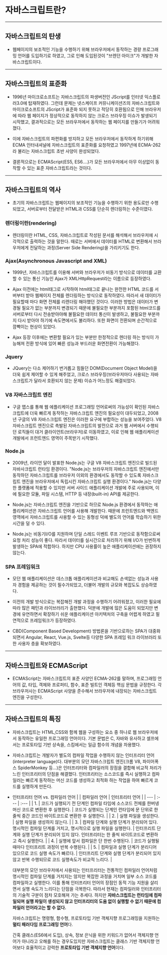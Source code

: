 # 자바스크립트란?
<hr>

## 자바스크립트의 탄생

- 웹페이지의 보조적인 기능을 수행하기 위해 브라우저에서 동작하는 경량 프로그래밍
  언어를 도입하기로 하였고, 그로 인해 도입된것이 "브렌던 아이크"가 개발한 자바스크립트이다.
<hr>

## 자바스크립트의 표준화

- 1996년 마이크로소프트는 자바스크립트의 파생버전인 JScript를 인터넷 익스플로러3.0에 탑재하였다.
  그런데 문제는 넷스케이프 커뮤니케이션즈의 자바스크립트와 마이크로소프트의 JScript가 표준화 되지 못하고 적당히
  호환됨으로 인해 브라우저에 따라 웹 페이지가 정상적으로 동작하지 않는 크로스 브라우징 이슈가 발생되기 시작했고,
  결과적으로는 모든 브라우저에서 동작하는 웹 페이지를 만들기가 어려워졌다.

- 이에 자바스크립트의 파편화를 방지하고 모든 브라우저에서 동작하게 하기위해 ECMA 인터내셔널에 자바스크립트의 표준화를 요청하였고
  1997년에 ECMA-262 라 불리는 자바스크립트 초반 사양이 완성되었다.

- 결론적으로는 ECMAScript(ES5, ES6....)가 모든 브라우저에서 아무 이상없이 동작할 수 있는 표준 자바스크립트라는 것이다.
<hr>

## 자바스크립트의 역사

- 초기의 자바스크립트는 웹페이지의 보조적인 기능을 수행하기 위한 용도로만 수행되었고, 서버로부터
  전달받은 HTML과 CSS를 단순히 렌더링하는 수준이였다.

### 렌더링이란(rendering)

- 렌더링이란 HTML, CSS, 자바스크립트로 작성된 문서를 해석해서 브라우저에 시각적으로 출력하는 것을 말한다.
  때로는 서버에서 데이터를 HTML로 변환해서 브라우저에게 전달하는 과정(Server Side Rendering)을 가리키기도 한다.

### Ajax(Asynchronous Javascript and XML)

- 1999년, 자바스크립트를 이용해 서버와 브라우저가 비동기 방식으로 데이터를 교환할 수 있는 통신 기능인 Ajax가 XMLHttpRequest라는
  이름으로 등장하였다.

- Ajax 이전에는 html태그로 시작하여 html태그로 끝나는 완전한 HTML 코드를 서버부터 받아 웹페이지 전체를 렌더링하는 방식으로
  동작하였다. 따라서 새 데이터가 필요할때 마다 화면 전체를 리렌더링 해야했던 것이다. 이러한 방법은 데이터가 변경될 필요가 없는
  부분까지 변경되기 때문에 불필요한 부분까지 포함된 html코드를 서버로부터 다시 전송받아야해 불필요한 데이터 통신이 발생하고,
  불필요한 부분까지 다시 받아야 하기에 속도면에서도 불리하다. 또한 화면이 전환되며 순간적으로 깜빡이는 현상이 있었다.

- Ajax 등장 이후에는 변환할 필요가 있는 부분만 한정적으로 렌더링 하는 방식이 가능해져 전환 방식에 있어 빠른 성능과 부드러운 화면전환이 가능해졌다.

### Jquery

- JQuery는 다소 제어하기 번거롭고 힘들던 DOM(Document Object Model)을 더욱 쉽게 제어할 수 있게 해주었고,
  크로스 브라우징(브라우저마다 사용되는 자바스크립트가 달라서 호환되지 않는 문제) 이슈가 어느정도 해결되었다.

### V8 자바스크립트 엔진

- 구글 맵스를 통해 웹 에플리케이션 프로그래밍 언어로써의 가능성이 확인된 자바스크립트에 더욱 빠르게 동작하는 자바스크립트 엔진의 필요성이 대두되었고,
  2008년 구글의 V8 자바스크립트 엔진은 이러한 요구에 부합하는 성능을 보여주었다.
  V8 자바스크립트 엔진으로 촉발된 자바스크립트의 발전으로 과거 웹 서버에서 수행되던 로직들이 대거 클라이언트(브라우저)로 이동하였고, 이로 인해
  웹 애플리케이션 개발에서 프런트엔드 영역이 주목받기 시작했다.

### Node.js

- 2009년, 라이언 달이 발표한 Node.js는 구글 V8 자바스크립트 엔진으로 빌드된 자바사크립트 런타임 환경이다.
  "Node.js는 브라우저의 자바스크립트 엔진에서만 동작하던 자바스크립트를 브라우저 이외의 환경에서도 동작할 수 있도록
  자바스크립트 엔진을 브라우저에서 독립시킨 자바스크립트 실행 환경이다." Node.js는 다양한 플랫폼에 적용할 수 있지만
  서버 사이드 애플리케이션 개발에 주로 사용되며, 이에 필요한 모듈, 파일 시스템, HTTP 등 내장(built-in) API를 제공한다.

- Node.js는 자바스크립트 엔진을 기반으로 하므로 Node.js 환경에서 동작하는 애플리케이션은 자바스크립트 언어를 사용해 개발한다.
  때문에 프런트엔드와 백엔드 영역에서 자바스크립트를 사용할 수 있는 동형성 덕에 별도의 언어를 학습하기 위한 시간을 덜 수 있다.

- Node.js는 비동기I/O를 지원하며 단일 스레드 이벤트 루프 기반으로 동작함으로써 요청 처리 성능이 좋다. 따라서 데이터를 실시간으로 처리하기 위해
  I/O가 빈번하게 발생하는 SPA에 적합하다. 하지만 CPU 사용률이 높은 애플리케이션에는 권장하지 않는다.

### SPA 프레임워크

- 모던 웹 애플리케이션은 데스크톱 애플리케이션과 비교해도 손색없는 성능과 사용자 경험을 제공하는 것이 필수가되었고, 더불어
  개발의 규모와 복잡도도 상승하였다.

- 이전의 개발 방식으로는 복잡해진 개발 과정을 수행하기 어려워졌고, 이러한 필요에 따라 많은 패턴과 라이브러리가 출현했다.
  덕분에 개발에 많은 도움이 되었지만 변경에 유연하면서 확장하기 쉬운 애플리케이션 아키텍처의 구축을 어렵게 하였고 필연적으로 프레임워크가 등장하였다.

- CBD(Component Based Development) 방법론을 기반으로하는 SPA가 대중화 되면서 Angular, React, Vue.js, Svelte등 다양한 SPA 프레임 워크 라이브러리 또한
  사용자 층을 확보하였다.

<hr>

## 자바스크립트와 ECMAScript

- ECMAScript는 자바스크립트의 표준 사양인 ECMA-262를 말하며, 프로그래밍 언어의 값, 타입, 객체와 프로퍼티, 함수, 표준 빌트인 객체등 핵심 문법을
  규정한다. 각 브라우저사는 ECMAScript 사양을 준수해서 브라우저에 내장되는 자바스크립트 엔진을 구성한다.
<hr>

## 자바스크립트의 특징

- 자바스크립트는 HTML,CSS와 함께 웹을 구성하는 요소 중 하나로 웹 브라우저에서 동작하는 유일한 프로그래밍 언어이다.
  기본 문법은 C, 자바와 유사하고 셀프에서는 프로토타입 기반 상속을, 스킴에서는 일급 함수의 개념을 차용했다.

- 자바스크립트는 개발자가 별도의 컴파일 작업을 수행하지 않는 인터프리터 언어(interpreter language)다.
  대부분의 모던 자바스크립트 엔진(크롬 V8, 파이어폭스 SpiderMonkey 등...)은 인터프리터와 컴파일러의 장점을 결합해 비교적 처리가 느린
  인터프리터의 단점을 해결했다. 인터프리터는 소스코드를 즉시 실행하고 컴파일러는 빠르게 동작하는 머신 코드를 생성하고 최적화 하는 작업을 하여
  빠르게 코드를 실행하게 만든다.

- 인터프리터 언어 vs. 컴파일러 언어
  | | 컴파일러 언어 | 인터프리터 언어 |
  | --- | :--- | :--- |
  | 1. | 코드가 실행되기 전 단계인 컴파일 타임에 소스코드 전체를 한버넹 머신 코드로 변환한 후 실행한다. | 코드가 실행되는 단계인 런타임에 문 단위로 한 줄씩 중간 코드인 바이트코드로 변환한 후 실행한다. |
  | 2. | 실행 파일을 생성한다. | 실행 파일을 생성하지 않는다. |
  | 3. | 컴파일 단계와 실행 단계가 분리되어 있다. 명시적인 컴파일 단계를 거치고, 명시적으로 실행 파일을 실행한다. | 인터프리트 단계와 실행 단계가 분리되어 있지 않다. 인터프리터는 한 줄씩 바이트코드로 변환하고 즉시 실행한다. |
  | 4. | 실행에 앞서 컴파일은 단 한번 수행된다. | 코드가 실행될 때마다 인터프리트 과정이 반복 수행된다. |
  | 5. | 컴파일과 실행 단계가 분리디어 있으므로 코드 실행 속도가 빠르다. | 인터프리트 단계와 실행 단계가 분리되어 있지 않고 반복 수행되므로 코드 실행속도가 비교적 느리다. |

  대부분의 모던 브라우저에서 사용되는 인터프리터는 전통적인 컴파일러 언어처럼 명시적인 컴파일 단계를 거치지는 않지만 복잡한 과정을 거치며 일부 소스 코드를 컴파일하고 실행한다.
  이를 통해 인터프리터 언어의 장점인 동적 기능 지원을 살리면서 실행 속도가 느리다는 단점을 극복한다. 따라서 현재는 컴파일러와 인터프리터의 기술적 구분이 점차 모호해져 가는 추세다.
  하지만 <strong>자바스크립트는 런타임에 컴파일되며 실행 파일이 생성되지 않고 인터프리터의 도움 없이 실행할 수 없기 때문에 컴파일러 언어라고는 할 수 없다.</strong><br />
  
  자바스크립트는 명령형, 함수형, 프로토타입 기반 객체지향 프로그래밍을 지원하는 <strong>멀티 패러다임 프로그래밍 언어</strong>다.<br />
 
  간혹 클래스(ES6에서 도입), 상속, 정보 은닉을 위한 키워드가 없어서 객체지향 언어가 아니라고 오해를 하는 경우도있지만 자바스크립트는
  클래스 기반 객체지향 언어보다 효율적이고 강력한 <strong>프로토타입 기반 객체지향 언어</strong>이다.
